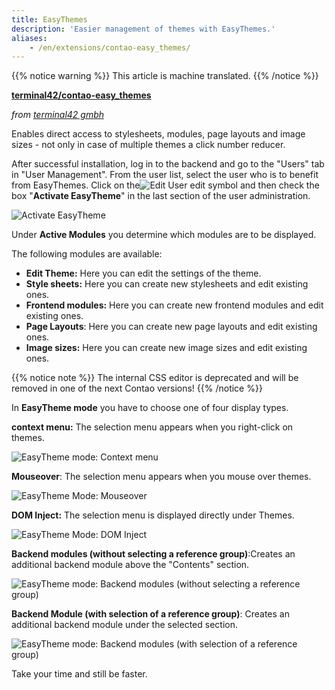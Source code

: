 ```yaml
---
title: EasyThemes
description: 'Easier management of themes with EasyThemes.'
aliases:
    - /en/extensions/contao-easy_themes/
---
```


{{% notice warning %}}
This article is machine translated.
{{% /notice %}}

**[terminal42/contao-easy\_themes](https://packagist.org/packages/terminal42/contao-easy_themes)**

*from [terminal42 gmbh](https://www.terminal42.ch/de/)*

Enables direct access to stylesheets, modules, page layouts and image  
 sizes - not only in case of multiple themes a click number reducer.

After successful installation, log in to the backend and go to the "Users" tab in "User Management". From the user list, select the user who is to benefit from EasyThemes. Click on the![Edit User](/de/icons/edit.svg?classes=icon "Benutzer bearbeiten") edit symbol and then check the box "**Activate EasyTheme**" in the last section of the user administration.

![Activate EasyTheme](/de/extensions/images/de/contao-easy_themes-aktivieren.png?classes=shadow)

Under **Active Modules** you determine which modules are to be displayed.

The following modules are available:

- **Edit Theme:** Here you can edit the settings of the theme.
- **Style sheets:** Here you can create new stylesheets and edit existing ones.
- **Frontend modules:** Here you can create new frontend modules and edit existing ones.
- **Page Layouts**: Here you can create new page layouts and edit existing ones.
- **Image sizes:** Here you can create new image sizes and edit existing ones.

{{% notice note %}}
The internal CSS editor is deprecated and will be removed in one of the next Contao versions!
{{% /notice %}}

In **EasyTheme mode** you have to choose one of four display types.

**context menu:** The selection menu appears when you right-click on themes.

![EasyTheme mode: Context menu](/de/extensions/images/de/contao-easy_themes-modus-kontextmenue.png?classes=shadow)

**Mouseover**: The selection menu appears when you mouse over themes.

![EasyTheme Mode: Mouseover](/de/extensions/images/de/contao-easy_themes-modus-mouseover.png?classes=shadow)

**DOM Inject:** The selection menu is displayed directly under Themes.

![EasyTheme Mode: DOM Inject](/de/extensions/images/de/contao-easy_themes-modus-dom-inject.png?classes=shadow)

**Backend modules (without selecting a reference group)**:Creates an additional backend module above the "Contents" section.

![EasyTheme mode: Backend modules (without selecting a reference group)](/de/extensions/images/de/contao-easy_themes-modus-backend-module-ohne-referenz.png?classes=shadow)

**Backend Module (with selection of a reference group)**: Creates an additional backend module under the selected section.

![EasyTheme mode: Backend modules (with selection of a reference group)](/de/extensions/images/de/contao-easy_themes-modus-backend-module-mit-referenz.png?classes=shadow)

Take your time and still be faster.
